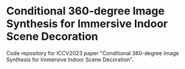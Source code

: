 # Conditional 360-degree Image Synthesis for Immersive Indoor Scene Decoration
Code repository for ICCV2023 paper "Conditional 360-degree Image Synthesis for Immersive Indoor Scene Decoration".
